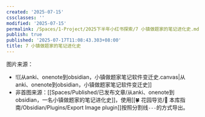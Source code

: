 ```yaml
---
created: '2025-07-15'
cssclasses: ''
modified: '2025-07-15'
permalink: /Spaces/1-Project/2025下半年小红书探索/7 小镇做题家的笔记进化史.md
publish: true
published: '2025-07-17T11:08:43.303+08:00'
title: 7 小镇做题家的笔记进化史
---
```

图片来源：

- ![[从anki、onenote到obsidian，小镇做题家笔记软件变迁史.canvas|从anki、onenote到obsidian，小镇做题家笔记软件变迁史]]
- 非首图来源：[[Spaces/Published/已发布文章/从anki、onenote到obsidian，一名小镇做题家的笔记进化史]]，使用[[🍀 花园导览/🧰 本库指南/Obsidian/Plugins/Export Image plugin]]按照分割线`---`的方式导出。
